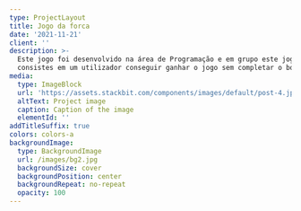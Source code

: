 ```yaml
---
type: ProjectLayout
title: Jogo da forca
date: '2021-11-21'
client: ''
description: >-
  Este jogo foi desenvolvido na área de Programação e em grupo este jogo
  consistes em um utilizador conseguir ganhar o jogo sem completar o boneco  
media:
  type: ImageBlock
  url: 'https://assets.stackbit.com/components/images/default/post-4.jpeg'
  altText: Project image
  caption: Caption of the image
  elementId: ''
addTitleSuffix: true
colors: colors-a
backgroundImage:
  type: BackgroundImage
  url: /images/bg2.jpg
  backgroundSize: cover
  backgroundPosition: center
  backgroundRepeat: no-repeat
  opacity: 100
---
```


